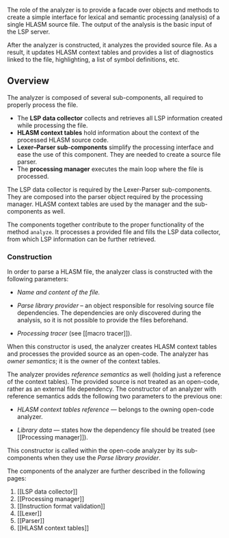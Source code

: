 The role of the analyzer is to provide a facade over objects and methods to create a simple interface for lexical and semantic processing (analysis) of a single HLASM source file. The output of the analysis is the basic input of the LSP server.

After the analyzer is constructed, it analyzes the provided source file. As a result, it updates HLASM context tables and provides a list of diagnostics linked to the file, highlighting, a list of symbol definitions, etc.

Overview
--------

The analyzer is composed of several sub-components, all required to properly process the file.

- The **LSP data collector** collects and retrieves all LSP information created while processing the file.
- **HLASM context tables** hold information about the context of the processed HLASM source code.
- **Lexer–Parser sub-components** simplify the processing interface and ease the use of this component. They are needed to create a source file parser.
- The **processing manager** executes the main loop where the file is processed.

The LSP data collector is required by the Lexer-Parser sub-components. They are composed into the parser object required by the processing manager. HLASM context tables are used by the manager and the sub-components as well.

The components together contribute to the proper functionality of the method `analyze`. It processes a provided file and fills the LSP data collector, from which LSP information can be further retrieved.

### Construction

In order to parse a HLASM file, the analyzer class is constructed with the following parameters:

-   *Name and content of the file.*

-   *Parse library provider* – an object responsible for resolving source file dependencies. The dependencies are only discovered during the analysis, so it is not possible to provide the files beforehand.

-   *Processing tracer* (see [[macro tracer]]).

When this constructor is used, the analyzer creates HLASM context tables and processes the provided source as an open-code. The analyzer has *owner semantics*; it is the owner of the context tables.

The analyzer provides *reference semantics* as well (holding just a reference of the context tables). The provided source is not treated as an open-code, rather as an external file dependency. The constructor of an analyzer with reference semantics adds the following two parameters to the previous one:

-   *HLASM context tables reference* — belongs to the owning open-code analyzer.

-   *Library data* — states how the dependency file should be treated (see [[Processing manager]]).

This constructor is called within the open-code analyzer by its sub-components when they use the *Parse library provider*.

The components of the analyzer are further described in the following pages:
1. [[LSP data collector]]
2. [[Processing manager]]
3. [[Instruction format validation]]
4. [[Lexer]]
5. [[Parser]]
6. [[HLASM context tables]]
